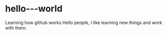 # hello---world
Learning how github works
Hello people, I like learning new things and work with them.
